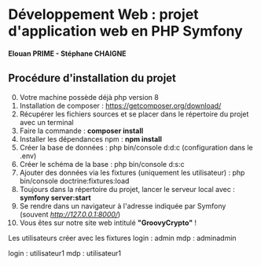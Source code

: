 # Développement Web : projet d'application web en PHP Symfony

#### Elouan PRIME - Stéphane CHAIGNE

## Procédure d'installation du projet

0. Votre machine possède déjà php version 8
1. Installation de composer : https://getcomposer.org/download/
2. Récupérer les fichiers sources et se placer dans le répertoire du projet avec un terminal
3. Faire la commande : **composer install**
4. Installer les dépendances npm : **npm install**
5. Créer la base de données : php bin/console d:d:c (configuration dans le .env)
6. Créer le schéma de la base : php bin/console d:s:c
7. Ajouter des données via les fixtures (uniquement les utilisateur) : php bin/console doctrine:fixtures:load
8. Toujours dans la répertoire du projet, lancer le serveur local avec : **symfony server:start**
9. Se rendre dans un navigateur à l'adresse indiquée par Symfony (souvent *http://127.0.0.1:8000/*)
10. Vous êtes sur notre site web intitulé **"GroovyCrypto"** !

Les utilisateurs créer avec les fixtures
login : admin
mdp : adminadmin

login : utilisateur1
mdp : utilisateur1
